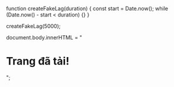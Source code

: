 function createFakeLag(duration) {
    const start = Date.now();
    while (Date.now() - start < duration) {}
}

createFakeLag(5000);

document.body.innerHTML = "<h1>Trang đã tải!</h1>";
